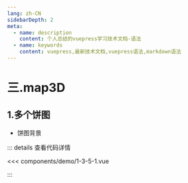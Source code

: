 ```yaml
---
lang: zh-CN
sidebarDepth: 2
meta:
  - name: description
    content: 个人总结的vuepress学习技术文档-语法
  - name: keywords
    content: vuepress,最新技术文档,vuepress语法,markdown语法
---
```


# 三.map3D

## 1.多个饼图

- 饼图背景

  <Container url="/resume/?type=echarts&name=1-3-5-1.vue" />

::: details 查看代码详情

<<< components/demo/1-3-5-1.vue

:::